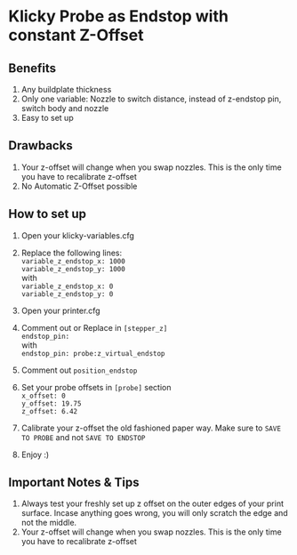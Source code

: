 
# Klicky Probe as Endstop with constant Z-Offset
## Benefits
1. Any buildplate thickness
2. Only one variable: Nozzle to switch distance, instead of z-endstop pin, switch body and nozzle
3. Easy to set up

## Drawbacks
1. Your z-offset will change when you swap nozzles. This is the only time you have to recalibrate z-offset
2. No Automatic Z-Offset possible
## How to set up
1. Open your klicky-variables.cfg
2. Replace the following lines:
<br>`variable_z_endstop_x: 1000`
<br>`variable_z_endstop_y: 1000`
<br>with 
<br>`variable_z_endstop_x: 0`
<br>`variable_z_endstop_y: 0`
3. Open your printer.cfg
4. Comment out or Replace in `[stepper_z]`
<br>`endstop_pin: `
<br>with 
<br>`endstop_pin: probe:z_virtual_endstop`

5. Comment out `position_endstop`
6. Set your probe offsets in `[probe]` section
	<br>`x_offset: 0`
	<br>`y_offset: 19.75`
<br>`z_offset: 6.42`

7. Calibrate your z-offset the old fashioned paper way. Make sure to `SAVE TO PROBE` and not `SAVE TO ENDSTOP`
8. Enjoy :) 

## Important Notes & Tips
1. Always test your freshly set up z offset on the outer edges of your print surface. Incase anything goes wrong, you will only scratch the edge and not the middle. 
2. Your z-offset will change when you swap nozzles. This is the only time you have to recalibrate z-offset
